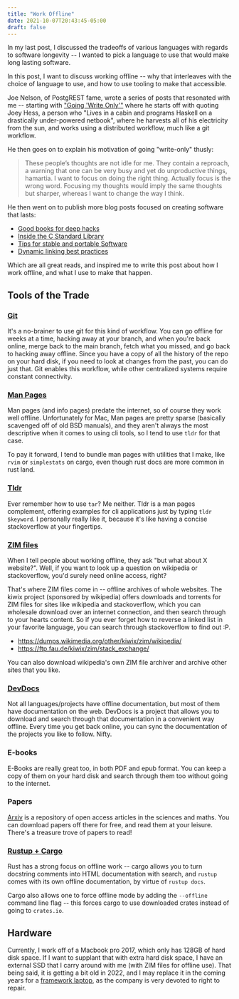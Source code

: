 ```yaml
---
title: "Work Offline"
date: 2021-10-07T20:43:45-05:00
draft: false 
---
```


In my last post, I discussed the tradeoffs of various languages with regards to software longevity -- I wanted to pick a language to use that would make long lasting software.

In this post, I want to discuss working offline -- why that interleaves with the choice of language to use, and how to use tooling to make that accessible.

Joe Nelson, of PostgREST fame, wrote a series of posts that resonated with me -- starting with ["Going 'Write Only'"](https://begriffs.com/posts/2015-04-20-going-write-only.html) where he starts off with quoting Joey Hess, a person who "Lives in a cabin and programs Haskell on a drastically under-powered netbook", where he harvests all of his electricity from the sun, and works using a distributed workflow, much like a git workflow. 

He then goes on to explain his motivation of going "write-only" thusly:

> These people’s thoughts are not idle for me. They contain a reproach, a warning that one can be very busy and yet do unproductive things, hamartia. I want to focus on doing the right thing. Actually focus is the wrong word. Focusing my thoughts would imply the same thoughts but sharper, whereas I want to change the way I think.

He then went on to publish more blog posts focused on creating software that lasts:

- [Good books for deep hacks](https://begriffs.com/posts/2017-04-13-longterm-computing-reading.html)
- [Inside the C Standard Library](https://begriffs.com/posts/2019-01-19-inside-c-standard-lib.html)
- [Tips for stable and portable Software](https://begriffs.com/posts/2020-08-31-portable-stable-software.html)
- [Dynamic linking best practices](https://begriffs.com/posts/2021-07-04-shared-libraries.html)

Which are all great reads, and inspired me to write this post about how I work offline, and what I use to make that happen.

## Tools of the Trade 

### [Git](https://git-scm.com/)

It's a no-brainer to use git for this kind of workflow. You can go offline for weeks at a time, hacking away at your branch, and when you're back online, merge back to the main branch, fetch what you missed, and go back to hacking away offline. Since you have a copy of all the history of the repo on your hard disk, if you need to look at changes from the past, you can do just that. Git enables this workflow, while other centralized systems require constant connectivity.

### [Man Pages](https://www.kernel.org/doc/man-pages/)

Man pages (and info pages) predate the internet, so of course they work well offline. Unfortunately for Mac, Man pages are pretty sparse (basically scavenged off of old BSD manuals), and they aren't always the most descriptive when it comes to using cli tools, so I tend to use `tldr` for that case.

To pay it forward, I tend to bundle man pages with utilities that I make, like `rvim` or `simplestats` on cargo, even though rust docs are more common in rust land.

### [Tldr](https://github.com/tldr-pages/tldr)

Ever remember how to use `tar`? Me neither. Tldr is a man pages complement, offering examples for cli applications just by typing `tldr $keyword`. I personally really like it, because it's like having a concise stackoverflow at your fingertips.

### [ZIM files](https://wiki.openzim.org/wiki/OpenZIM) 

When I tell people about working offline, they ask "but what about X website?". Well, if you want to look up a question on wikipedia or stackoverflow, you'd surely need online access, right? 

That's where ZIM files come in -- offline archives of whole websites. The kiwix project (sponsored by wikipedia) offers downloads and torrents for ZIM files for sites like wikipedia and stackoverflow, which you can wholesale download over an internet connection, and then search through to your hearts content. So if you ever forget how to reverse a linked list in your favorite language, you can search through stackoverflow to find out :P.

- <https://dumps.wikimedia.org/other/kiwix/zim/wikipedia/>
- <https://ftp.fau.de/kiwix/zim/stack_exchange/>

You can also download wikipedia's own ZIM file archiver and archive other sites that you like.

### [DevDocs](https://devdocs.io/)

Not all languages/projects have offline documentation, but most of them have documentation on the web. DevDocs is a project that allows you to download and search through that documentation in a convenient way offline. Every time you get back online, you can sync the documentation of the projects you like to follow. Nifty.

### E-books 

E-Books are really great too, in both PDF and epub format. You can keep a copy of them on your hard disk and search through them too without going to the internet.

### Papers

[Arxiv](https://arxiv.org/) is a repository of open access articles in the sciences and maths. You can download papers off there for free, and read them at your leisure. There's a treasure trove of papers to read!

### [Rustup + Cargo](https://www.rust-lang.org/learn)

Rust has a strong focus on offline work -- cargo allows you to turn docstring comments into HTML documentation with search, and `rustup` comes with its own offline documentation, by virtue of `rustup docs`. 

Cargo also allows one to force offline mode by adding the `--offline` command line flag -- this forces cargo to use downloaded crates instead of going to `crates.io`.

## Hardware

Currently, I work off of a Macbook pro 2017, which only has 128GB of hard disk space. If I want to supplant that with extra hard disk space, I have an external SSD that I carry around with me (with ZIM files for offline use). That being said, it is getting a bit old in 2022, and I may replace it in the coming years for a [framework laptop](https://frame.work), as the company is very devoted to right to repair.
